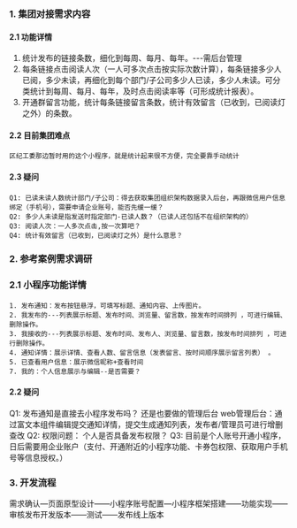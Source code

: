 ### 1. 集团对接需求内容

#### 2.1 功能详情
1. 统计发布的链接条数，细化到每周、每月、每年。---需后台管理
2. 每条链接点击阅读人次（一人可多次点击按实际次数计算），每条链接多少人已阅，多少未读，再细化到每个部门/子公司多少人已读，多少人未读。可分类统计到每周、每月、每年，及时点击阅读率等（可形成统计报表）。
3. 开通群留言功能，统计每条链接留言条数，统计有效留言（已收到，已阅读灯之外）的条数。

#### 2.2 目前集团难点
	区纪工委那边暂时用的这个小程序，就是统计起来很不方便，完全要靠手动统计
#### 2.3 疑问
	Q1: 已读未读人数统计部门/子公司：得去获取集团组织架构数据录入后台，再跟微信用户信息绑定（手机号），需要申请企业账号，能否先缓一缓？
	Q2: 多少人未读是指发送时指定部门-已读人数？（已读人还包括不在组织架构的）
	Q3: 阅读人次：一人多次点击,按一次算吧？
	Q4: 统计有效留言（已收到，已阅读灯之外）是什么意思？


### 2. 参考案例需求调研 

### 2.1 小程序功能详情

	1. 发布通知：发布按钮悬浮，可填写标题、通知内容、上传图片。
	2. 我发布的---列表展示标题、发布时间、浏览量、留言数，按发布时间排列 ，可进行编辑、删除操作。
	3. 我接收的---列表展示标题、发布时间、发布人、浏览量、留言数，按发布时间排列 ，可进行删除操作。
	4. 通知详情：展示详情、查看人数、留言信息（发表留言、按时间顺序展示留言列表） 。
	5. 已查看用户信息：展示微信昵称+查看时间 
	7. 我的：个人信息展示与编辑--是否需要？ 


#### 2.2 疑问
Q1: 发布通知是直接去小程序发布吗？ 还是也要做的管理后台
	web管理后台：通过富文本组件编辑提交通知详情，提交生成通知列表，发布者/管理员可进行增删查改
Q2: 权限问题： 个人是否具备发布权限？
Q3: 目前是个人账号开通小程序，日后需要用企业账户（支付、开通附近的小程序功能、卡券包权限、获取用户手机号等信息授权。）


### 3. 开发流程
需求确认—页面原型设计——小程序账号配置—小程序框架搭建——功能实现——审核发布开发版本——测试——发布线上版本

